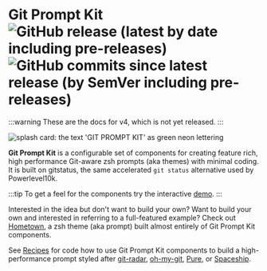 # Git Prompt Kit ![GitHub release (latest by date including pre-releases)](https://img.shields.io/github/v/release/olets/git-prompt-kit?include_prereleases&label=pre-release) ![GitHub commits since latest release (by SemVer including pre-releases)](https://img.shields.io/github/commits-since/olets/git-prompt-kit/latest?include_prereleases)

:::warning
These are the docs for v4, which is not yet released.
:::

![splash card: the text 'GIT PROMPT KIT' as green neon lettering](/images/git-prompt-kit.png)

**Git Prompt Kit** is a configurable set of components for creating feature rich, high performance Git-aware zsh prompts (aka themes) with minimal coding. It is built on gitstatus, the same accelerated `git status` alternative used by Powerlevel10k.

:::tip
To get a feel for the components try the interactive [demo](demo.md).
:::

Interested in the idea but don't want to build your own? Want to build your own and interested in referring to a full-featured example? Check out
[Hometown](https://next.hometown-prompt.olets.dev), a zsh theme (aka prompt) built almost entirely of Git Prompt Kit components.

See [Recipes](/recipes.md) for code how to use Git Prompt Kit components to build a high-performance prompt styled after [git-radar](https://github.com/michaeldfallen/git-radar), [oh-my-git](https://github.com/arialdomartini/oh-my-git), [Pure](https://github.com/sindresorhus/pure), or [Spaceship](https://github.com/denysdovhan/spaceship-prompt).
